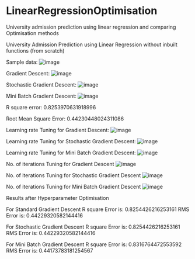 # LinearRegressionOptimisation
University admission prediction using linear regression and comparing Optimisation methods

University Admission Prediction using Linear Regression without inbuilt functions (from scratch)


Sample data:
![image](https://user-images.githubusercontent.com/12696541/158091210-9e548465-cc55-46e4-93be-4f4345b51ad2.png)

Gradient Descent:
![image](https://user-images.githubusercontent.com/12696541/158091389-a4698b1d-1630-46d8-89d3-3ba782c39f35.png)

Stochastic Gradient Descent:
![image](https://user-images.githubusercontent.com/12696541/158091410-0a4ecd5a-7264-4067-a2fb-606099ccb09c.png)

Mini Batch Gradient Descent:
![image](https://user-images.githubusercontent.com/12696541/158091447-56b406fd-c9c4-427a-ab37-8e5cab7e586b.png)


R square error: 0.8253970631918996

Root Mean Square Error: 0.44230448024311086

Learning rate Tuning for Gradient Descent:
![image](https://user-images.githubusercontent.com/12696541/158091575-10e321de-d309-4b26-ad2c-78c60a03f85a.png)

Learning rate Tuning for Stochastic Gradient Descent:
![image](https://user-images.githubusercontent.com/12696541/158091677-ddb951a8-667a-4176-b487-bfd5628e1c0e.png)

Learning rate Tuning for Mini Batch Gradient Descent:
![image](https://user-images.githubusercontent.com/12696541/158091748-1048ab75-6579-4bd1-a31d-bfce75c31786.png)


No. of iterations Tuning for Gradient Descent
![image](https://user-images.githubusercontent.com/12696541/158094368-5504d0e5-5837-4070-a765-ae0658275c8c.png)

No. of iterations Tuning for Stochastic Gradient Descent
![image](https://user-images.githubusercontent.com/12696541/158094410-bb2e890a-f984-40c1-bb17-90d6b2c37291.png)

No. of iterations Tuning for Mini Batch Gradient Descent
![image](https://user-images.githubusercontent.com/12696541/158094454-23e910d2-ad6f-4e0b-975e-77478158192b.png)


Results after Hyperparameter Optimisation

For Standard Gradient Descent
R square Error is:  0.8254426216253161
RMS Error is:  0.44229320582144416 

For Stochastic Gradient Descent
R square Error is:  0.8254426216253161
RMS Error is:  0.44229320582144416 

For Mini Batch Gradient Descent
R square Error is:  0.8316764472553592
RMS Error is:  0.44173783181254567 

